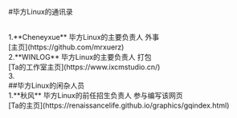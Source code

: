 #毕方Linux的通讯录

<br>
1.**Cheneyxue** 毕方Linux的主要负责人 外事 
<br>
[主页](https://github.com/mrxuerz)
<br>
2.**WINLOG**    毕方Linux的主要负责人 打包 
<br>
[Ta的工作室主页](https://www.ixcmstudio.cn/)
<br>
3.
<br>
##毕方Linux的闲杂人员
<br>
1.**秋风** 毕方Linux的前任招生负责人 参与编写该网页 
<br>
[Ta的主页](https://renaissancelife.github.io/graphics/gqindex.html)
